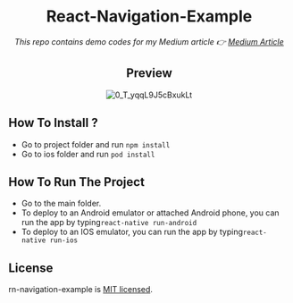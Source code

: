 <div align="center">
  
# React-Navigation-Example

<i>This repo contains demo codes for my Medium article 👉  <a href="https://medium.com/kodcular/react-navigation-5-i%CC%87le-routing-i%CC%87%C5%9Flemleri-nas%C4%B1l-yap%C4%B1l%C4%B1r-ac2b7b51d3e6">Medium Article</a></i>

## Preview 

![0_T_yqqL9J5cBxukLt](https://user-images.githubusercontent.com/17435062/95008885-4b7ded80-0626-11eb-8d4d-d34084164762.gif)

</div>

## How To Install ? 

- Go to project folder and run ```npm install``` 
- Go to ios folder and run ```pod install```

## How To Run The Project

- Go to the main folder.
- To deploy to an Android emulator or attached Android phone, you can run the app by typing```react-native run-android``` 
- To deploy to an IOS emulator, you can run the app by typing```react-native run-ios``` 

## License

rn-navigation-example is [MIT licensed](./LICENSE).
